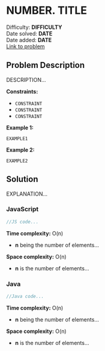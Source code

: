 # NUMBER. TITLE

Difficulty: **DIFFICULTY**  
Date solved: **DATE**  
Date added: **DATE**  
[Link to problem](LINK)

## Problem Description

DESCRIPTION...

**Constraints:**

- `CONSTRAINT`
- `CONSTRAINT`
- `CONSTRAINT`

**Example 1:**

```
EXAMPLE1
```

**Example 2:**

```
EXAMPLE2
```

## Solution

EXPLANATION...

### **JavaScript**

```js
//JS code...
```

**Time complexity:** O(n)
- **n** being the number of elements...

**Space complexity:** O(n)
- **n** is the number of elements...

### **Java**

```java
//Java code...
```

**Time complexity:** O(n)
- **n** being the number of elements...

**Space complexity:** O(n)
- **n** is the number of elements...